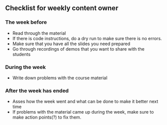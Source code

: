 ## Checklist for weekly content owner

### The week before 
- Read through the material
- If there is code instructions, do a dry run to make sure there is no errors.
- Make sure that you have all the slides you need prepared
- Go through recordings of demos that you want to share with the students

### During the week
- Write down problems with the course material

### After the week has ended 
- Asses how the week went and what can be done to make it better next time
- If problems with the material came up during the week, make sure to make action points(?) to fix them.
